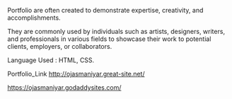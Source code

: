 Portfolio are often created to demonstrate expertise, creativity, and accomplishments.

They are commonly used by individuals such as artists, designers, writers, and professionals in various fields to showcase their work to potential clients, employers, or collaborators.

Language Used : HTML, CSS.

Portfolio_Link http://ojasmaniyar.great-site.net/

https://ojasmaniyar.godaddysites.com/
